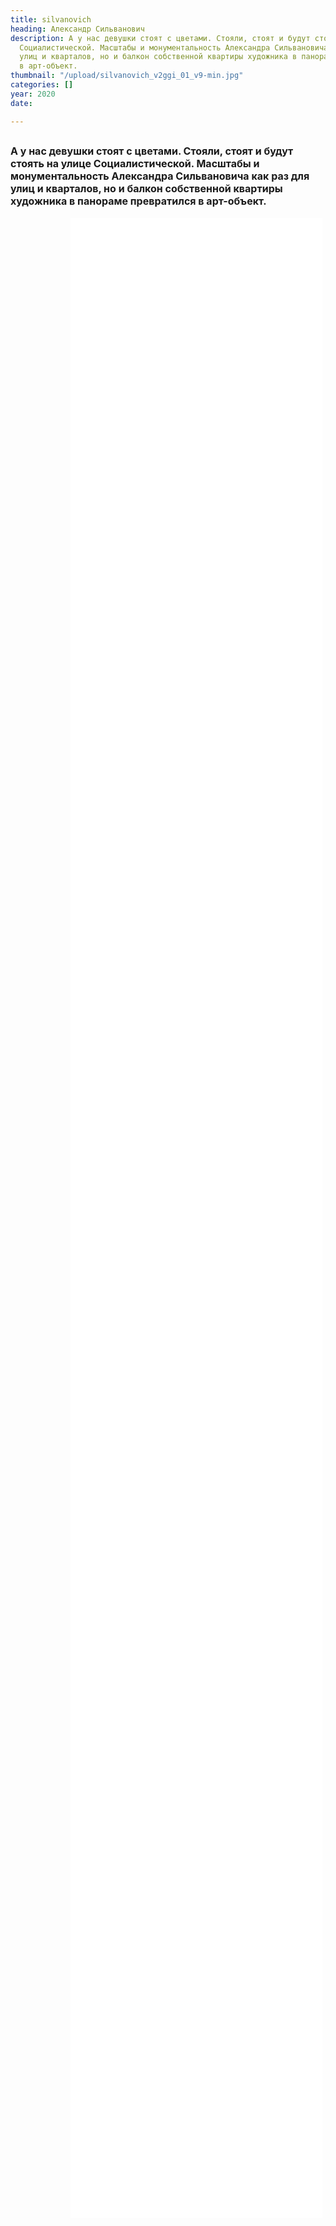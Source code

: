```yaml
---
title: silvanovich
heading: Александр Сильванович
description: А у нас девушки стоят с цветами. Стояли, стоят и будут стоять на улице
  Социалистической. Масштабы и монументальность Александра Сильвановича как раз для
  улиц и кварталов, но и балкон собственной квартиры художника в панораме превратился
  в арт-объект.
thumbnail: "/upload/silvanovich_v2ggi_01_v9-min.jpg"
categories: []
year: 2020
date: 

---
```

<!-- <Pano /> -->
<div>
<h2>
    <!-- пишите описание тут -->
<span style="font-size: 1rem;">А у нас девушки стоят с цветами. Стояли, стоят и будут стоять на улице Социалистической. Масштабы и монументальность Александра Сильвановича как раз для улиц и кварталов, но и балкон собственной квартиры художника в панораме превратился в арт-объект. </span>
</h2>
<iframe src="/silvanovich/index.html" frameborder="0" scrolling="yes" style="height: 80vh; width: 80%; margin: 0 10vw" allowfullscreen="true" webkitallowfullscreen="true" mozallowfullscreen="true"></iframe>
</div>